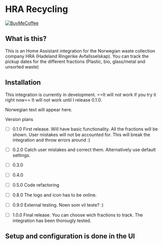# HRA Recycling

[![BuyMeCoffee][buymecoffeebadge]][buymecoffee]

## What is this?

This is an Home Assistant integration for the Norwegian waste collection company HRA (Hadeland Ringerike Avfallsselskap). You can track the pickup dates for the different fractions (Plastic, bio, glass/metal and unsorted waste)

## Installation

This integration is currently in development. ==It will not work if you try it right now== It will not work until I release 0.1.0.

Norwegian text will appear here.

Version plans
- [ ] 0.1.0 First release. Will have basic functionality. All the fractions will be shown. User mistakes will not be accounted for. This will break the integration and throw errors around :)

- [ ] 0.2.0 Catch user mistakes and correct them. Alternatively use default settings.

- [ ] 0.3.0

- [ ] 0.4.0

- [ ] 0.5.0 Code refactoring

- [ ] 0.8.0 The logo and icon has to be online.

- [ ] 0.9.0 External testing. Noen som vil teste? :)

- [ ] 1.0.0 Final release. You can choose wich fractions to track. The integration has been thorougly tested.


## Setup and configuration is done in the UI

[hra_recycle]: https://github.com/mr-raw/hra_recycling
[buymecoffee]: https://www.buymeacoffee.com/erikraae
[buymecoffeebadge]: https://img.shields.io/badge/buy%20me%20a%20coffee-donate-yellow.svg?style=for-the-badge
